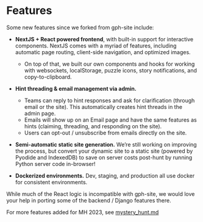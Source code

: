 # Features

Some new features since we forked from gph-site include:

- **NextJS + React powered frontend**, with built-in support for interactive components.
  NextJS comes with a myriad of features, including automatic page routing, client-side
  navigation, and optimized images.

  - On top of that, we built our own components and hooks for working with websockets,
    localStorage, puzzle icons, story notifications, and copy-to-clipboard.

- **Hint threading & email management via admin.**

  - Teams can reply to hint responses and ask for clarification (through email or the site).
    This automatically creates hint threads in the admin page.
  - Emails will show up on an Email page and have the same features as hints
    (claiming, threading, and responding on the site).
  - Users can opt-out / unsubscribe from emails directly on the site.

- **Semi-automatic static site generation.** We’re still working on improving the process,
  but convert your dynamic site to a static site (powered by Pyodide and IndexedDB)
  to save on server costs post-hunt by running Python server code in-browser!

- **Dockerized environments.** Dev, staging, and production all use docker for consistent environments.

While much of the React logic is incompatible with gph-site, we would love your help
in porting some of the backend / Django features there.

For more features added for MH 2023, see [mystery_hunt.md](/doc/mystery_hunt.md)
